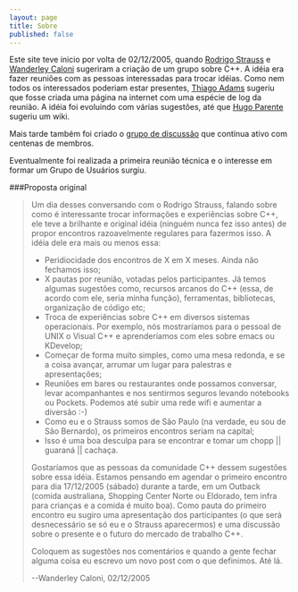 ```yaml
---
layout: page
title: Sobre
published: false
---
```


Este site teve inicio por volta de 02/12/2005, quando
[Rodrigo Strauss](https://github.com/rodrigostrauss) e
[Wanderley Caloni](https://github.com/Caloni) sugeriram a criação de um grupo
sobre C++. A idéia era fazer reuniões com as pessoas interessadas para trocar
idéias. Como nem todos os interessados poderiam estar presentes,
[Thiago Adams](http://www.thradams.com.br) sugeriu que fosse criada uma página
na internet com uma espécie de log da reunião. A idéia foi evoluindo com várias
sugestões, até que [Hugo Parente](https://github.com/hugopl) sugeriu um wiki.

Mais tarde também foi criado o
[grupo de discussão](https://groups.google.com/forum/#!forum/ccppbrasil) que
contínua ativo com centenas de membros.

Eventualmente foi realizada a primeira reunião técnica e o interesse em formar
um Grupo de Usuários surgiu. 

###Proposta original

>Um dia desses conversando com o Rodrigo Strauss, falando sobre como é
>interessante trocar informações e experiências sobre C++, ele teve a brilhante
>e original idéia (ninguém nunca fez isso antes) de propor encontros
>razoavelmente regulares para fazermos isso. A idéia dele era mais ou menos
>essa:
>
> - Peridiocidade dos encontros de X em X meses. Ainda não fechamos isso;
> - X pautas por reunião, votadas pelos participantes. Já temos algumas
> sugestões como, recursos arcanos do C++ (essa, de acordo com ele, seria minha
> função), ferramentas, bibliotecas, organização de código etc;
> - Troca de experiências sobre C++ em diversos sistemas operacionais. Por
> exemplo, nós mostraríamos para o pessoal de UNIX o Visual C++ e aprenderíamos
> com eles sobre emacs ou KDevelop;
> - Começar de forma muito simples, como uma mesa redonda, e se a coisa avançar,
> arrumar um lugar para palestras e apresentações;
> - Reuniões em bares ou restaurantes onde possamos conversar, levar
> acompanhantes e nos sentirmos seguros levando notebooks ou Pockets. Podemos
> até subir uma rede wifi e aumentar a diversão :-)
> - Como eu e o Strauss somos de São Paulo (na verdade, eu sou de São Bernardo),
> os primeiros encontros seriam na capital;
> - Isso é uma boa desculpa para se encontrar e tomar um chopp || guaraná ||
> cachaça.
>
>Gostaríamos que as pessoas da comunidade C++ dessem sugestões sobre essa idéia.
>Estamos pensando em agendar o primeiro encontro para dia 17/12/2005 (sábado)
>durante a tarde, em um Outback (comida australiana, Shopping Center Norte ou
>Eldorado, tem infra para crianças e a comida é muito boa). Como pauta do
>primeiro encontro eu sugiro uma apresentação dos participantes (o que será
>desnecessário se só eu e o Strauss aparecermos) e uma discussão sobre o
>presente e o futuro do mercado de trabalho C++.
>
>Coloquem as sugestões nos comentários e quando a gente fechar alguma coisa eu
>escrevo um novo post com o que definimos. Até lá.
>
>--Wanderley Caloni, 02/12/2005

